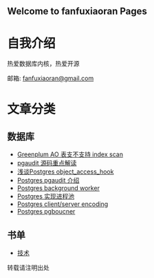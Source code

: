 ## Welcome to fanfuxiaoran Pages

# 自我介绍
热爱数据库内核，热爱开源

邮箱: fanfuxiaoran@gmail.com
# 文章分类
## 数据库
- [Greenplum AO 表支不支持 index scan](gp_ao.md)
- [pgaudit 源码重点解读](pgaudit_analyze.md)
- [浅谈Postgres object_access_hook](object_access_hook.md)
- [Postgres pgaudit 介绍](pgaudit_user_doc.md)
- [Postgres background worker](bgworker.md)
- [Postgres 实现进程池](pg_multi_process_pool.md)
- [Postgres client/server encoding](gp_encoding.md)
- [Postgres pgboucner](pgbouncer.md)

## 书单
- [技术](read_list.md)

转载请注明出处
